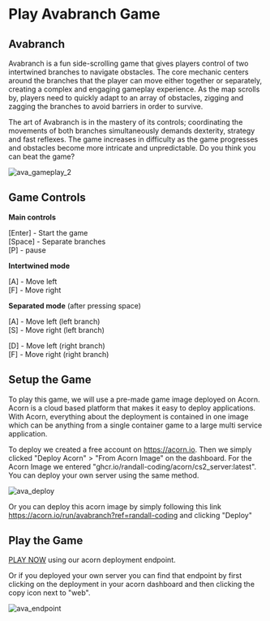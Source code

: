 # Play Avabranch Game

## Avabranch
Avabranch is a fun side-scrolling game that gives players control of two intertwined branches to navigate obstacles. The core mechanic centers around the branches that the player can move either together or separately, creating a complex and engaging gameplay experience. As the map scrolls by, players need to quickly adapt to an array of obstacles, zigging and zagging the branches to avoid barriers in order to survive.

The art of Avabranch is in the mastery of its controls; coordinating the movements of both branches simultaneously demands dexterity, strategy and fast reflexes. The game increases in difficulty as the game progresses and obstacles become more intricate and unpredictable.  Do you think you can beat the game?

![ava_gameplay_2](https://github.com/randall-coding/avabranch/assets/39175191/ea12a377-ad57-4ab5-a75a-7bceb73245c4)

## Game Controls

**Main controls**

\[Enter\] - Start the game<br>
\[Space\] - Separate branches <br>
\[P\] - pause

**Intertwined mode**

\[A\] - Move left<br>
\[F\] - Move right

**Separated mode** (after pressing space)

\[A\] - Move left (left branch)<br>
\[S\] - Move right (left branch)

\[D\] - Move left (right branch)<br>
\[F\] - Move right (right branch)

## Setup the Game
To play this game, we will use a pre-made game image deployed on Acorn.  Acorn is a cloud based platform that makes it easy to deploy applications.  With Acorn, everything about the deployment is contained in one image which can be anything from a single container game to a large multi service application.

To deploy we created a free account on https://acorn.io.  Then we simply clicked "Deploy Acorn" > "From Acorn Image" on the dashboard.  For the Acorn Image we entered "ghcr.io/randall-coding/acorn/cs2_server:latest".  You can deploy your own server using the same method.

![ava_deploy](https://github.com/randall-coding/avabranch/assets/39175191/1974ab0e-3fb1-41a3-b4c0-b9a18dcc53a1)

Or you can deploy this acorn image by simply following this link https://acorn.io/run/avabranch?ref=randall-coding and clicking "Deploy"

## Play the Game
[PLAY NOW](https://avabranch-1b3e3022.ypkt0y.on-acorn.io) using our acorn deployment endpoint. 

Or if you deployed your own server you can find that endpoint by first clicking on the deployment in your acorn dashboard and then clicking the copy icon next to "web".

![ava_endpoint](https://github.com/randall-coding/avabranch/assets/39175191/c1edc5e1-3c81-491f-9de7-71f0799d67b4)


